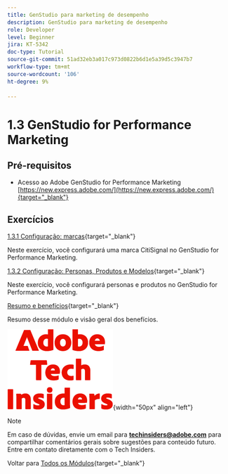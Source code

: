 ```yaml
---
title: GenStudio para marketing de desempenho
description: GenStudio para marketing de desempenho
role: Developer
level: Beginner
jira: KT-5342
doc-type: Tutorial
source-git-commit: 51ad32eb3a017c973d0822b6d1e5a39d5c3947b7
workflow-type: tm+mt
source-wordcount: '106'
ht-degree: 9%

---
```


# 1.3 GenStudio for Performance Marketing


## Pré-requisitos

- Acesso ao Adobe GenStudio for Performance Marketing [https://new.express.adobe.com/](https://new.express.adobe.com/){target="_blank"}

## Exercícios

[1.3.1 Configuração: marcas](./ex1.md){target="_blank"}

Neste exercício, você configurará uma marca CitiSignal no GenStudio for Performance Marketing.

[1.3.2 Configuração: Personas, Produtos e Modelos](./ex2.md){target="_blank"}

Neste exercício, você configurará personas e produtos no GenStudio for Performance Marketing.

[Resumo e benefícios](./summary.md){target="_blank"}

Resumo desse módulo e visão geral dos benefícios.

![Informantes técnicos](./../../../assets/images/techinsiders.png){width="50px" align="left"}

>[!NOTE]
>
>Em caso de dúvidas, envie um email para **techinsiders@adobe.com** para compartilhar comentários gerais sobre sugestões para conteúdo futuro. Entre em contato diretamente com o Tech Insiders.

Voltar para [Todos os Módulos](../../../overview.md){target="_blank"}
